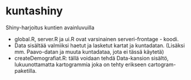 # kuntashiny
Shiny-harjoitus kuntien avainluvuilla

* global.R, server.R ja ui.R ovat varsinainen serveri-frontage - koodi.
* Data sisältää valmiiksi haetut ja lasketut kartat ja kuntadatan. (Lisäksi mm. Paavo-datan ja muuta kuntadataa, jota ei tässä käytetä)
* createDemografiat.R: tällä voidaan tehdä Data-kansion sisältö, lukuunottamatta kartogrammia joka on tehty erikseen cartogram-paketilla.
